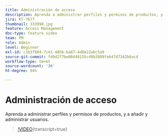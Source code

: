 ```yaml
---
title: Administración de acceso
description: Aprenda a administrar perfiles y permisos de productos, y a añadir y administrar usuarios.
jira: KT-7677
thumbnail: 333998.jpg
feature: Access Management
doc-type: feature video
team: PM
role: Admin
level: Beginner
exl-id: c1b3f804-7c41-4856-ba87-4d8e22abc5a9
source-git-commit: fd9d277be00449155c49b3809fe647d7342b6acd
workflow-type: tm+mt
source-wordcount: '36'
ht-degree: 94%

---
```


# Administración de acceso

Aprenda a administrar perfiles y permisos de productos, y a añadir y administrar usuarios.

>[!VIDEO](https://video.tv.adobe.com/v/333998?quality=12&learn=on){transcript=true}
